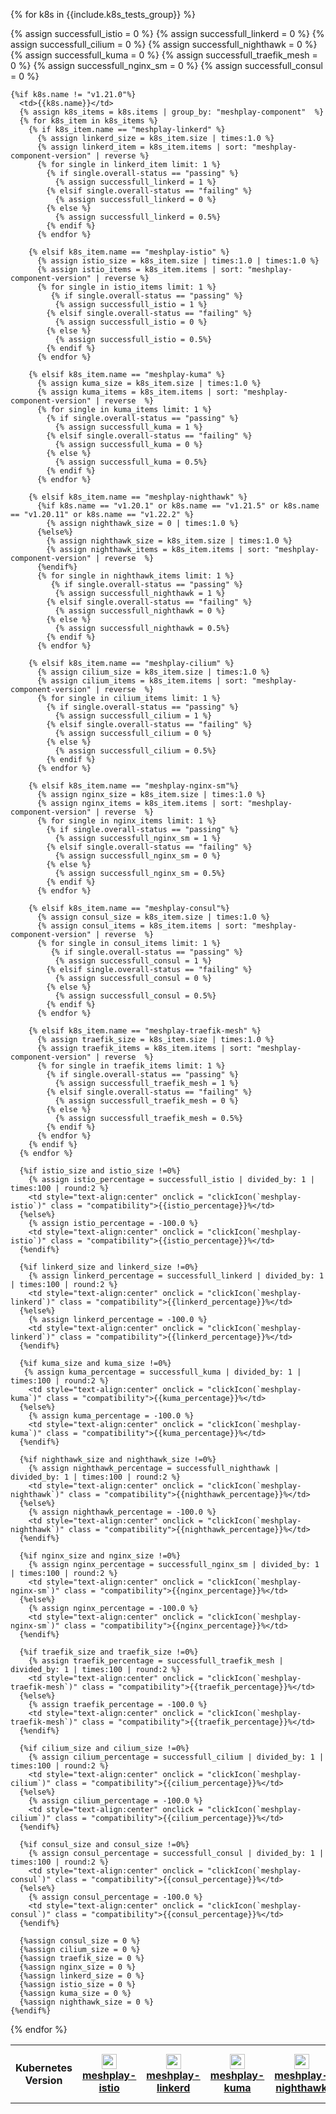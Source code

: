 <style>
  td:hover,tr:hover {
      background-color: var(--color-primary-dark);
      cursor:pointer;
    }
    td.details {
      background-color: #fafafa;
      cursor:text;
    }
    .yellowCheckbox{
      width:2.5rem
    }
    .tooltipss{
      position:relative;
      width:fit-content;
      cursor:pointer;
      margin-right: auto;
      margin-left: auto;
    }
    .tooltipss .tooltiptext {
    visibility: hidden;
    width: 120px;
    background-color: #555;
    color: #fff;
    text-align: center;
    border-radius: 6px;
    padding: 5px 0;
    position: absolute;
    z-index: 1;
    bottom: 125%;
    left: 50%;
    margin-left: -60px;
    opacity: 0;
    transition: opacity 0.3s;
    }

  .tooltipss .tooltiptext::after {
    content: "";
    position: absolute;
    top: 100%;
    left: 50%;
    margin-left: -5px;
    border-width: 5px;
    border-style: solid;
    border-color: #555 transparent transparent transparent;
  }
  .tooltipss:hover .tooltiptext {
    visibility: visible;
    opacity: 1;
}


</style>

<table class="table table-striped" >
  <th>Kubernetes Version</th>

  <th><img style="height: 1.5rem; vertical-align: text-bottom;" src="{{site.baseurl}}/assets/img/service-meshes/istio.svg" /><a href="{{ site.repo }}-istio">meshplay-istio</a></th>
  <th><img style="height: 1.5rem; vertical-align: text-bottom;" src="{{site.baseurl}}/assets/img/service-meshes/linkerd.svg" /><a href="{{ site.repo }}-linkerd">meshplay-linkerd</a></th>
  <th><img style="height: 1.5rem; vertical-align: text-bottom;" src="{{site.baseurl}}/assets/img/service-meshes/kuma.svg" /><a href="{{ site.repo }}-kuma">meshplay-kuma</a></th>
  <th><img style="height: 1.5rem; vertical-align: text-bottom;" src="{{site.baseurl}}/assets/img/adapters/nighthawk/nighthawk.svg" /><a href="{{ site.repo }}-nighthawk">meshplay-nighthawk</a></th>
  <th><img style="height: 1.5rem; vertical-align: text-bottom;" src="{{site.baseurl}}/assets/img/service-meshes/nginx-sm.svg" /><a href="{{ site.repo }}-nginx-sm">meshplay-nginx-sm</a></th>
  <th><img style="height: 1.5rem; vertical-align: text-bottom;" src="{{site.baseurl}}/assets/img/service-meshes/traefik-mesh.svg" /><a href="{{ site.repo }}-traefik-mesh">meshplay-traefik-mesh</a></th>
  <th><img style="height: 1.5rem; vertical-align: text-bottom;" src="{{site.baseurl}}/assets/img/service-meshes/cilium.svg" /><a href="{{ site.repo }}-cilium">meshplay-cilium</a></th>
  <th><img style="height: 1.5rem; vertical-align: text-bottom;" src="{{site.baseurl}}/assets/img/service-meshes/consul.svg" /><a href="{{ site.repo }}-consul">meshplay-consul</a></th>

{% for k8s in {{include.k8s_tests_group}} %}

  <tr class = "first-row">
    {% assign successfull_istio = 0 %}
    {% assign successfull_linkerd = 0 %}
    {% assign successfull_cilium = 0 %}
    {% assign successfull_nighthawk = 0 %}
    {% assign successfull_kuma = 0 %}
    {% assign successfull_traefik_mesh = 0 %}
    {% assign successfull_nginx_sm = 0 %}
    {% assign successfull_consul = 0 %}

    {%if k8s.name != "v1.21.0"%}
      <td>{{k8s.name}}</td>
      {% assign k8s_items = k8s.items | group_by: "meshplay-component"  %}
      {% for k8s_item in k8s_items %}
        {% if k8s_item.name == "meshplay-linkerd" %}
          {% assign linkerd_size = k8s_item.size | times:1.0 %}
          {% assign linkerd_item = k8s_item.items | sort: "meshplay-component-version" | reverse %}
          {% for single in linkerd_item limit: 1 %}
            {% if single.overall-status == "passing" %}
              {% assign successfull_linkerd = 1 %}
            {% elsif single.overall-status == "failing" %}
              {% assign successfull_linkerd = 0 %}
            {% else %}
              {% assign successfull_linkerd = 0.5%}
            {% endif %}
          {% endfor %}

        {% elsif k8s_item.name == "meshplay-istio" %}
          {% assign istio_size = k8s_item.size | times:1.0 | times:1.0 %}
          {% assign istio_items = k8s_item.items | sort: "meshplay-component-version" | reverse %}
          {% for single in istio_items limit: 1 %}
             {% if single.overall-status == "passing" %}
              {% assign successfull_istio = 1 %}
            {% elsif single.overall-status == "failing" %}
              {% assign successfull_istio = 0 %}
            {% else %}
              {% assign successfull_istio = 0.5%}
            {% endif %}
          {% endfor %}

        {% elsif k8s_item.name == "meshplay-kuma" %}
          {% assign kuma_size = k8s_item.size | times:1.0 %}
          {% assign kuma_items = k8s_item.items | sort: "meshplay-component-version" | reverse  %}
          {% for single in kuma_items limit: 1 %}
            {% if single.overall-status == "passing" %}
              {% assign successfull_kuma = 1 %}
            {% elsif single.overall-status == "failing" %}
              {% assign successfull_kuma = 0 %}
            {% else %}
              {% assign successfull_kuma = 0.5%}
            {% endif %}
          {% endfor %}

        {% elsif k8s_item.name == "meshplay-nighthawk" %}
          {%if k8s.name == "v1.20.1" or k8s.name == "v1.21.5" or k8s.name == "v1.20.11" or k8s.name == "v1.22.2" %}
            {% assign nighthawk_size = 0 | times:1.0 %}
          {%else%}
            {% assign nighthawk_size = k8s_item.size | times:1.0 %}
            {% assign nighthawk_items = k8s_item.items | sort: "meshplay-component-version" | reverse  %}
          {%endif%}
          {% for single in nighthawk_items limit: 1 %}
             {% if single.overall-status == "passing" %}
              {% assign successfull_nighthawk = 1 %}
            {% elsif single.overall-status == "failing" %}
              {% assign successfull_nighthawk = 0 %}
            {% else %}
              {% assign successfull_nighthawk = 0.5%}
            {% endif %}
          {% endfor %}

        {% elsif k8s_item.name == "meshplay-cilium" %}
          {% assign cilium_size = k8s_item.size | times:1.0 %}
          {% assign cilium_items = k8s_item.items | sort: "meshplay-component-version" | reverse  %}
          {% for single in cilium_items limit: 1 %}
            {% if single.overall-status == "passing" %}
              {% assign successfull_cilium = 1 %}
            {% elsif single.overall-status == "failing" %}
              {% assign successfull_cilium = 0 %}
            {% else %}
              {% assign successfull_cilium = 0.5%}
            {% endif %}
          {% endfor %}

        {% elsif k8s_item.name == "meshplay-nginx-sm"%}
          {% assign nginx_size = k8s_item.size | times:1.0 %}
          {% assign nginx_items = k8s_item.items | sort: "meshplay-component-version" | reverse  %}
          {% for single in nginx_items limit: 1 %}
            {% if single.overall-status == "passing" %}
              {% assign successfull_nginx_sm = 1 %}
            {% elsif single.overall-status == "failing" %}
              {% assign successfull_nginx_sm = 0 %}
            {% else %}
              {% assign successfull_nginx_sm = 0.5%}
            {% endif %}
          {% endfor %}

        {% elsif k8s_item.name == "meshplay-consul"%}
          {% assign consul_size = k8s_item.size | times:1.0 %}
          {% assign consul_items = k8s_item.items | sort: "meshplay-component-version" | reverse  %}
          {% for single in consul_items limit: 1 %}
             {% if single.overall-status == "passing" %}
              {% assign successfull_consul = 1 %}
            {% elsif single.overall-status == "failing" %}
              {% assign successfull_consul = 0 %}
            {% else %}
              {% assign successfull_consul = 0.5%}
            {% endif %}
          {% endfor %}

        {% elsif k8s_item.name == "meshplay-traefik-mesh" %}
          {% assign traefik_size = k8s_item.size | times:1.0 %}
          {% assign traefik_items = k8s_item.items | sort: "meshplay-component-version" | reverse  %}
          {% for single in traefik_items limit: 1 %}
            {% if single.overall-status == "passing" %}
              {% assign successfull_traefik_mesh = 1 %}
            {% elsif single.overall-status == "failing" %}
              {% assign successfull_traefik_mesh = 0 %}
            {% else %}
              {% assign successfull_traefik_mesh = 0.5%}
            {% endif %}
          {% endfor %}
        {% endif %}
      {% endfor %}

      {%if istio_size and istio_size !=0%}
        {% assign istio_percentage = successfull_istio | divided_by: 1 | times:100 | round:2 %}
        <td style="text-align:center" onclick = "clickIcon(`meshplay-istio`)" class = "compatibility">{{istio_percentage}}%</td>
      {%else%}
        {% assign istio_percentage = -100.0 %}
        <td style="text-align:center" onclick = "clickIcon(`meshplay-istio`)" class = "compatibility">{{istio_percentage}}%</td>
      {%endif%}

      {%if linkerd_size and linkerd_size !=0%}
        {% assign linkerd_percentage = successfull_linkerd | divided_by: 1 | times:100 | round:2 %}
        <td style="text-align:center" onclick = "clickIcon(`meshplay-linkerd`)" class = "compatibility">{{linkerd_percentage}}%</td>
      {%else%}
        {% assign linkerd_percentage = -100.0 %}
        <td style="text-align:center" onclick = "clickIcon(`meshplay-linkerd`)" class = "compatibility">{{linkerd_percentage}}%</td>
      {%endif%}

      {%if kuma_size and kuma_size !=0%}
       {% assign kuma_percentage = successfull_kuma | divided_by: 1 | times:100 | round:2 %}
        <td style="text-align:center" onclick = "clickIcon(`meshplay-kuma`)" class = "compatibility">{{kuma_percentage}}%</td>
      {%else%}
        {% assign kuma_percentage = -100.0 %}
        <td style="text-align:center" onclick = "clickIcon(`meshplay-kuma`)" class = "compatibility">{{kuma_percentage}}%</td>
      {%endif%}

      {%if nighthawk_size and nighthawk_size !=0%}
        {% assign nighthawk_percentage = successfull_nighthawk | divided_by: 1 | times:100 | round:2 %}
        <td style="text-align:center" onclick = "clickIcon(`meshplay-nighthawk`)" class = "compatibility">{{nighthawk_percentage}}%</td>
      {%else%}
        {% assign nighthawk_percentage = -100.0 %}
        <td style="text-align:center" onclick = "clickIcon(`meshplay-nighthawk`)" class = "compatibility">{{nighthawk_percentage}}%</td>
      {%endif%}

      {%if nginx_size and nginx_size !=0%}
        {% assign nginx_percentage = successfull_nginx_sm | divided_by: 1 | times:100 | round:2 %}
        <td style="text-align:center" onclick = "clickIcon(`meshplay-nginx-sm`)" class = "compatibility">{{nginx_percentage}}%</td>
      {%else%}
        {% assign nginx_percentage = -100.0 %}
        <td style="text-align:center" onclick = "clickIcon(`meshplay-nginx-sm`)" class = "compatibility">{{nginx_percentage}}%</td>
      {%endif%}

      {%if traefik_size and traefik_size !=0%}
        {% assign traefik_percentage = successfull_traefik_mesh | divided_by: 1 | times:100 | round:2 %}
        <td style="text-align:center" onclick = "clickIcon(`meshplay-traefik-mesh`)" class = "compatibility">{{traefik_percentage}}%</td>
      {%else%}
        {% assign traefik_percentage = -100.0 %}
        <td style="text-align:center" onclick = "clickIcon(`meshplay-traefik-mesh`)" class = "compatibility">{{traefik_percentage}}%</td>
      {%endif%}

      {%if cilium_size and cilium_size !=0%}
        {% assign cilium_percentage = successfull_cilium | divided_by: 1 | times:100 | round:2 %}
        <td style="text-align:center" onclick = "clickIcon(`meshplay-cilium`)" class = "compatibility">{{cilium_percentage}}%</td>
      {%else%}
        {% assign cilium_percentage = -100.0 %}
        <td style="text-align:center" onclick = "clickIcon(`meshplay-cilium`)" class = "compatibility">{{cilium_percentage}}%</td>
      {%endif%}

      {%if consul_size and consul_size !=0%}
        {% assign consul_percentage = successfull_consul | divided_by: 1 | times:100 | round:2 %}
        <td style="text-align:center" onclick = "clickIcon(`meshplay-consul`)" class = "compatibility">{{consul_percentage}}%</td>
      {%else%}
        {% assign consul_percentage = -100.0 %}
        <td style="text-align:center" onclick = "clickIcon(`meshplay-consul`)" class = "compatibility">{{consul_percentage}}%</td>
      {%endif%}

      {%assign consul_size = 0 %}
      {%assign cilium_size = 0 %}
      {%assign traefik_size = 0 %}
      {%assign nginx_size = 0 %}
      {%assign linkerd_size = 0 %}
      {%assign istio_size = 0 %}
      {%assign kuma_size = 0 %}
      {%assign nighthawk_size = 0 %}
    {%endif%}

  </tr>
{% endfor %}

</table>

<script>
  function showCompatability () {
      let percentContainer = document.querySelectorAll(".compatibility")
      for(let i = 0 ; i<percentContainer.length;i++){
        let percentage = parseFloat(percentContainer[i].innerHTML);
        if (percentage >= 90.00){
          percentContainer[i].innerHTML = `
            <div class = "tooltipss" style="text-align:center">
              <img src = "{{site.baseurl}}/assets/img/passing.svg" class = "yellowCheckbox" >
              <span class = "tooltiptext">${percentage}%</span>
            </div>
          `
        }
        else if(percentage >=1 && percentage<=89.99){
          percentContainer[i].innerHTML = `<div class = "tooltipss" style="text-align:center">
              <img src = "{{site.baseurl}}/assets/img/YellowCheck.svg" class = "yellowCheckbox" >
              <span class = "tooltiptext">${percentage}%</span>
            </div>`
        }
        else if(percentage < 0){
           percentContainer[i].innerHTML = `<div class = "tooltipss" style="text-align:center">
              <img src = "{{site.baseurl}}/assets/img/na-icon.svg" class = "yellowCheckbox" >
              <span class = "tooltiptext">Not Applicable</span>
            </div>`
        }
        else{
           percentContainer[i].innerHTML = `<div class = "tooltipss" style="text-align:center">
              <img src = "{{site.baseurl}}/assets/img/failing.svg" class = "yellowCheckbox" >
              <span class = "tooltiptext">${percentage}%</span>
            </div>`
        }
      }
    }
  function clickIcon(serviceMesh){
    location.href = `{{site.baseurl}}/installation/compatibility-matrix/${serviceMesh}-past-results`
  }

showCompatability()
</script>

